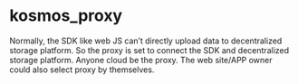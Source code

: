 # kosmos_proxy
Normally, the SDK like web JS can’t directly upload data to decentralized storage platform. So the proxy is set to connect the SDK and decentralized storage platform. Anyone cloud be the proxy. The web site/APP owner could also select proxy by themselves.
